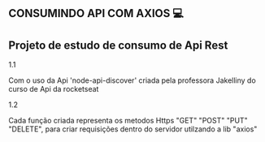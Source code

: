 ## CONSUMINDO API COM AXIOS 💻

## Projeto de estudo de consumo de Api Rest

1.1

Com o uso da Api 'node-api-discover' criada pela professora Jakelliny do curso de Api da rocketseat

1.2 

Cada função criada representa os metodos Https "GET" "POST" "PUT" "DELETE", para criar requisições dentro do servidor utilzando a lib "axios"





